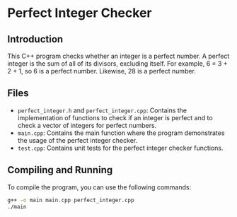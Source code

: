 # Perfect Integer Checker

## Introduction
This C++ program checks whether an integer is a perfect number. A perfect integer is the sum of all of its divisors, excluding itself. For example, 6 = 3 + 2 + 1, so 6 is a perfect number. Likewise, 28 is a perfect number.

## Files
- `perfect_integer.h` and `perfect_integer.cpp`: Contains the implementation of functions to check if an integer is perfect and to check a vector of integers for perfect numbers.
- `main.cpp`: Contains the main function where the program demonstrates the usage of the perfect integer checker.
- `test.cpp`: Contains unit tests for the perfect integer checker functions.

## Compiling and Running
To compile the program, you can use the following commands:
```bash
g++ -o main main.cpp perfect_integer.cpp
./main
```
